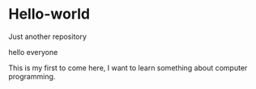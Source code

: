 # Hello-world
Just another repository

hello everyone

This is my first to come here, I want to learn something about computer programming.

